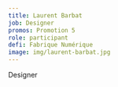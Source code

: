 ```yaml
---
title: Laurent Barbat
job: Designer
promos: Promotion 5
role: participant
defi: Fabrique Numérique
image: img/laurent-barbat.jpg
---
```

Designer